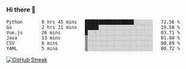 ### Hi there 👋

<!--START_SECTION:waka-->

```text
Python       8 hrs 45 mins   ██████████████████░░░░░░░   72.56 %
Go           2 hrs 21 mins   █████░░░░░░░░░░░░░░░░░░░░   19.58 %
Vue.js       26 mins         █░░░░░░░░░░░░░░░░░░░░░░░░   03.71 %
Java         13 mins         ▒░░░░░░░░░░░░░░░░░░░░░░░░   01.88 %
CSV          6 mins          ▒░░░░░░░░░░░░░░░░░░░░░░░░   00.89 %
YAML         5 mins          ▒░░░░░░░░░░░░░░░░░░░░░░░░   00.72 %
```

<!--END_SECTION:waka-->

[![GitHub Streak](http://github-readme-streak-stats.herokuapp.com?user=abingcbc&date_format=j%20M%5B%20Y%5D)](https://git.io/streak-stats)



<!--
**Abingcbc/Abingcbc** is a ✨ _special_ ✨ repository because its `README.md` (this file) appears on your GitHub profile.

Here are some ideas to get you started:

- 🔭 I’m currently working on ...
- 🌱 I’m currently learning ...
- 👯 I’m looking to collaborate on ...
- 🤔 I’m looking for help with ...
- 💬 Ask me about ...
- 📫 How to reach me: ...
- 😄 Pronouns: ...
- ⚡ Fun fact: ...

![Top Langs](https://github-readme-stats.vercel.app/api/top-langs/?username=abingcbc&count_private=true)
![Abing's github stats](https://github-readme-stats.vercel.app/api?username=abingcbc&count_private=true&show_icons=true&theme=dark)

-->

